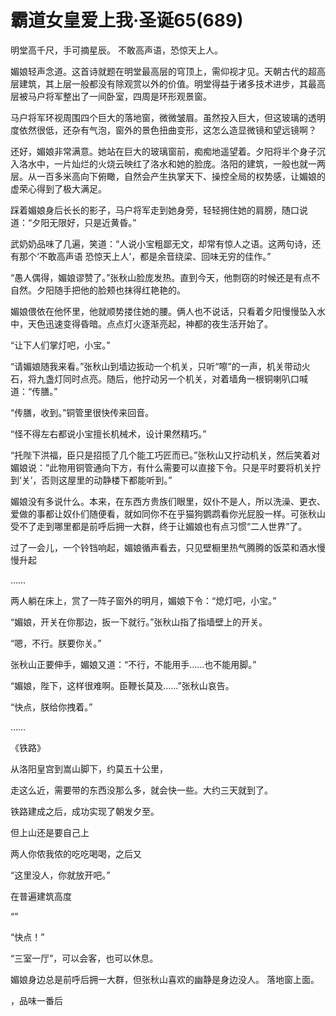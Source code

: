 # 霸道女皇爱上我·圣诞65(689)

明堂高千尺，手可摘星辰。
不敢高声语，恐惊天上人。

媚娘轻声念道。这首诗就题在明堂最高层的穹顶上，需仰视才见。天朝古代的超高层建筑，其上层一般都没有除观赏以外的价值。明堂得益于诸多技术进步，其最高层被马户将军整出了一间卧室，四周是环形观景窗。

马户将军环视周围四个巨大的落地窗，微微皱眉。虽然投入巨大，但这玻璃的透明度依然很低，还杂有气泡，窗外的景色扭曲变形，这怎么造显微镜和望远镜啊？

还好，媚娘非常满意。她站在巨大的玻璃窗前，痴痴地遥望着。夕阳将半个身子沉入洛水中，一片灿烂的火烧云映红了洛水和她的脸庞。洛阳的建筑，一般也就一两层。从一百多米高向下俯瞰，自然会产生执掌天下、操控全局的权势感，让媚娘的虚荣心得到了极大满足。

踩着媚娘身后长长的影子，马户将军走到她身旁，轻轻拥住她的肩膀，随口说道：“夕阳无限好，只是近黄昏。”

武奶奶品味了几遍，笑道：“人说小宝粗鄙无文，却常有惊人之语。这两句诗，还有那个‘不敢高声语 恐惊天上人’，都是余音绕梁、回味无穷的佳作。”

“愚人偶得，媚娘谬赞了。”张秋山脸庞发热。直到今天，他剽窃的时候还是有点不自然。夕阳随手把他的脸颊也抹得红艳艳的。

媚娘偎依在他怀里，他就顺势搂住她的腰。俩人也不说话，只看着夕阳慢慢坠入水中，天色迅速变得昏暗。点点灯火逐渐亮起，神都的夜生活开始了。

“让下人们掌灯吧，小宝。”

“请媚娘随我来看。”张秋山到墙边扳动一个机关，只听“嚓”的一声，机关带动火石，将九盏灯同时点亮。随后，他拧动另一个机关，对着墙角一根铜喇叭口喊道：“传膳。”

“传膳，收到。”铜管里很快传来回音。

“怪不得左右都说小宝擅长机械术，设计果然精巧。”

“托陛下洪福，臣只是招揽了几个能工巧匠而已。”张秋山又拧动机关，然后笑着对媚娘说：“此物用铜管通向下方，有什么需要可以直接下令。只是平时要将机关拧到‘关’，否则这屋里的动静楼下都能听到。”

媚娘没有多说什么。本来，在东西方贵族们眼里，奴仆不是人，所以洗澡、更衣、爱做的事都让奴仆们随便看，就如同你不在乎猫狗鹦鹉看你光屁股一样。可张秋山受不了走到哪里都是前呼后拥一大群，终于让媚娘也有点习惯“二人世界”了。

过了一会儿，一个铃铛响起，媚娘循声看去，只见壁橱里热气腾腾的饭菜和酒水慢慢升起

……

两人躺在床上，赏了一阵子窗外的明月，媚娘下令：“熄灯吧，小宝。”

“媚娘，开关在你那边，扳一下就行。”张秋山指了指墙壁上的开关。

“嗯，不行。朕要你关。”

张秋山正要伸手，媚娘又道：“不行，不能用手……也不能用脚。”

“媚娘，陛下，这样很难啊。臣鞭长莫及……”张秋山哀告。

“快点，朕给你拽着。”

……

《铁路》


从洛阳皇宫到嵩山脚下，约莫五十公里，

走这么近，需要带的东西没那么多，就会快一些。大约三天就到了。

铁路建成之后，成功实现了朝发夕至。

但上山还是要自己上


两人你侬我侬的吃吃喝喝，之后又



“这里没人，你就放开吧。”

在普遍建筑高度







“”



“快点！”


“三室一厅”，可以会客，也可以休息。

媚娘身边总是前呼后拥一大群，但张秋山喜欢的幽静是身边没人。
落地窗上面。




，品味一番后

